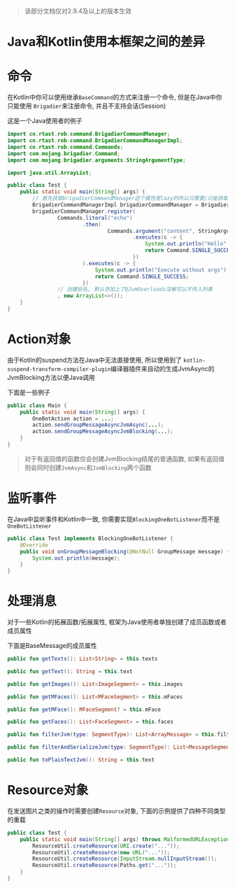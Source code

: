 > 该部分文档仅对2.9.4及以上的版本生效

# Java和Kotlin使用本框架之间的差异

# 命令

在Kotlin中你可以使用继承`BaseCommand`的方式来注册一个命令, 但是在Java中你只能使用
`Brigadier`来注册命令, 并且不支持会话(Session)

这是一个Java使用者的例子

```java
import cn.rtast.rob.command.BrigadierCommandManager;
import cn.rtast.rob.command.BrigadierCommandManagerImpl;
import cn.rtast.rob.command.Commands;
import com.mojang.brigadier.Command;
import com.mojang.brigadier.arguments.StringArgumentType;

import java.util.ArrayList;

public class Test {
    public static void main(String[] args) {
        // 首先获取brigadierCommandManager这个属性是lazy的所以只需要/只能获取一次, 单例使用
        BrigadierCommandManagerImpl brigadierCommandManager = BrigadierCommandManager.getBrigadierCommandManager();
        brigadierCommandManager.register(
                Commands.literal("echo")
                        .then(
                                Commands.argument("content", StringArgumentType.string())
                                        .executes(c -> {
                                            System.out.println("Hello" + StringArgumentType.getString(c, "content"));
                                            return Command.SINGLE_SUCCESS;
                                        })
                        ).executes(c -> {
                            System.out.println("Execute without args");
                            return Command.SINGLE_SUCCESS;
                        })
                // 创建别名, 默认添加上了@JvmOverloads注解可以不传入列表
                , new ArrayList<>());
    }
}
```

# Action对象

由于Kotlin的suspend方法在Java中无法直接使用, 所以使用到了
`kotlin-suspend-transform-compiler-plugin`编译器插件来自动的生成JvmAsync的JvmBlocking方法以便Java调用

下面是一些例子

```java
public class Main {
    public static void main(String[] args) {
        OneBotAction action = ...;
        action.sendGroupMessageAsyncJvmAsync(...);
        action.sendGroupMessageAsyncJvmBlocking(...);
    }
}
```

> 对于有返回值的函数仅会创建JvmBlocking结尾的普通函数, 如果有返回值则会同时创建`JvmAsync`和`JvmBlocking`两个函数

# 监听事件

在Java中监听事件和Kotlin中一致, 你需要实现`BlockingOneBotListener`而不是`OneBotListener`

```java
public class Test implements BlockingOneBotListener {
    @Override
    public void onGroupMessageBlocking(@NotNull GroupMessage message) {
        System.out.println(message);
    }
}
```

# 处理消息

对于一些Kotlin的拓展函数/拓展属性, 框架为Java使用者单独创建了成员函数或者
成员属性

下面是BaseMessage的成员属性

```kotlin
public fun getTexts(): List<String> = this.texts

public fun getText(): String = this.text

public fun getImages(): List<ImageSegment> = this.images

public fun getMFaces(): List<MFaceSegment> = this.mFaces

public fun getMFace(): MFaceSegment? = this.mFace

public fun getFaces(): List<FaceSegment> = this.faces

public fun filterJvm(type: SegmentType): List<ArrayMessage> = this.filter(type)

public fun filterAndSerializeJvm(type: SegmentType): List<MessageSegment> = this.filterAndSerialize(type)

public fun toPlainTextJvm(): String = this.text
```

# Resource对象

在发送图片之类的操作时需要创建`Resource`对象, 下面的示例提供了四种不同类型的重载

```java
public class Test {
    public static void main(String[] args) throws MalformedURLException {
        ResourceUtil.createResource(URI.create("..."));
        ResourceUtil.createResource(new URL("..."));
        ResourceUtil.createResource(InputStream.nullInputStream());
        ResourceUtil.createResource(Paths.get("..."));
    }
}
```